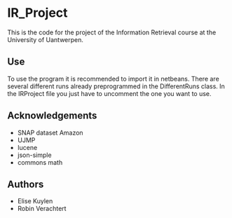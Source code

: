 # IR_Project

This is the code for the project of the Information Retrieval course at the University of Uantwerpen.

## Use
To use the program it is recommended to import it in netbeans. There are several different runs already preprogrammed in the DifferentRuns class. In the IRProject file you just have to uncomment the one you want to use.

## Acknowledgements
* SNAP dataset Amazon
* UJMP
* lucene
* json-simple
* commons math

## Authors

* Elise Kuylen
* Robin Verachtert
